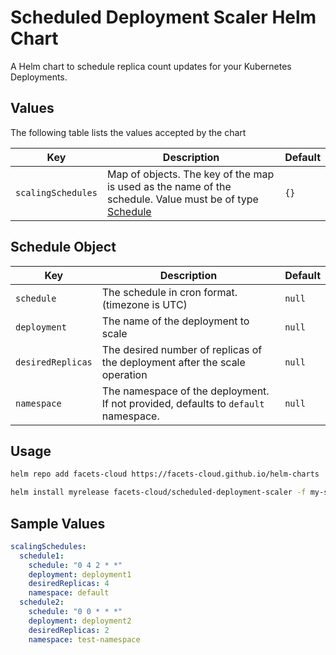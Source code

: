 # Scheduled Deployment Scaler Helm Chart

A Helm chart to schedule replica count updates for your Kubernetes Deployments.

## Values

The following table lists the values accepted by the chart

| Key                | Description                                                                                                                           | Default               |
|--------------------|---------------------------------------------------------------------------------------------------------------------------------------| --------------------- |
| `scalingSchedules` | Map of objects. The key of the map is used as the name of the schedule. Value must be of type [Schedule](#schedule-object) | `{}`                  |

## Schedule Object

| Key               | Description                                                                                                                 | Default |
|-------------------| ---------------------------------------------------------------------------------------------------------------------------- | ------- |
| `schedule`        | The schedule in cron format. (timezone is UTC)                                                                                | `null`  |
| `deployment`      | The name of the deployment to scale                                                                                           | `null`  |
| `desiredReplicas` | The desired number of replicas of the deployment after the scale operation                                                     | `null`  |
| `namespace`       | The namespace of the deployment. If not provided, defaults to `default` namespace.                                            | `null`  |

## Usage

```bash
helm repo add facets-cloud https://facets-cloud.github.io/helm-charts

helm install myrelease facets-cloud/scheduled-deployment-scaler -f my-scaling-schedules.yaml
```

## Sample Values

```yaml
scalingSchedules:
  schedule1:
    schedule: "0 4 2 * *"
    deployment: deployment1
    desiredReplicas: 4
    namespace: default
  schedule2:
    schedule: "0 0 * * *"
    deployment: deployment2
    desiredReplicas: 2
    namespace: test-namespace
```